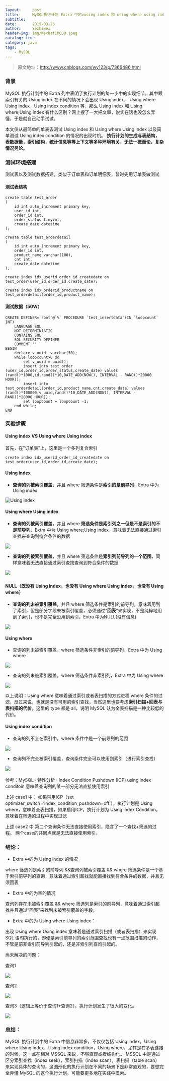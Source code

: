 ```yaml
---
layout:     post
title:      MySQL执行计划 Extra 中的vusing index 和 using where using index 的区别
subtitle:   
date:       2019-03-23
author:     Yezhiwei
header-img: img/WechatIMG38.jpeg
catalog: true
category: java
tags:
    - MySQL
---
```


> 原文地址：http://www.cnblogs.com/wy123/p/7366486.html 

### 背景

MySQL 执行计划中的 Extra 列中表明了执行计划的每一步中的实现细节，其中跟索引有关的 Using index 在不同的情况下会出现 Using index， Using where Using index，Using index condition 等，那么 Using index 和 Using where;Using index 有什么区别？网上搜了一大把文章，说实在话也没怎么弄懂，于是就自己动手试试。


本文仅从最简单的单表去测试 Using index 和 Using where Using index 以及简单测试 Using index condition 的情况的出现时机。
**执行计划的生成与表结构，表数据量，索引结构，统计信息等等上下文等多种环境有关，无法一概而论，复杂情况另论**。
 

### 测试环境搭建

测试表以及测试数据搭建，类似于订单表和订单明细表，暂时先用订单表做测试

#### 测试表结构

```
create table test_order
(
    id int auto_increment primary key,
    user_id int,
    order_id int,
    order_status tinyint,
    create_date datetime
);

create table test_orderdetail
(
    id int auto_increment primary key,
    order_id int,
    product_name varchar(100),
    cnt int,
    create_date datetime
);

create index idx_userid_order_id_createdate on test_order(user_id,order_id,create_date);

create index idx_orderid_productname on test_orderdetail(order_id,product_name);

```

#### 测试数据（50W）

```
CREATE DEFINER=`root`@`%` PROCEDURE `test_insertdata`(IN `loopcount` INT)
    LANGUAGE SQL
    NOT DETERMINISTIC
    CONTAINS SQL
    SQL SECURITY DEFINER
    COMMENT ''
BEGIN
    declare v_uuid  varchar(50);
    while loopcount>0 do
        set v_uuid = uuid();
        insert into test_order (user_id,order_id,order_status,create_date) values (rand()*1000,id,rand()*10,DATE_ADD(NOW(), INTERVAL - RAND()*20000 HOUR));
        insert into test_orderdetail(order_id,product_name,cnt,create_date) values (rand()*100000,v_uuid,rand()*10,DATE_ADD(NOW(), INTERVAL - RAND()*20000 HOUR));
        set loopcount = loopcount -1;
    end while;
END
```

### 实验步骤

#### Using index VS Using where Using index

首先，在"订单表"上，这里是一个多列复合索引

```
create index idx_userid_order_id_createdate on test_order(user_id,order_id,create_date);
```


#### Using index 

* **查询的列被索引覆盖**，并且 where 筛选条件是**索引的是前导列**，Extra 中为 Using index

![Using index](https://tva2.sinaimg.cn/large/006tKfTcly1g1bfgvzxqxj30uv04sglk.jpg)

#### Using where Using index

* **查询的列被索引覆盖**，并且 where **筛选条件是索引列之一但是不是索引的不是前导列**，Extra 中为 Using where;Using index，意味着无法直接通过索引查找来查询到符合条件的数据

![](https://ws2.sinaimg.cn/large/006tKfTcly1g1bhprbnd6j30u604zq2w.jpg)

* **查询的列被索引覆盖**，并且 where 筛选条件是**索引列前导列的一个范围**，同样意味着无法直接通过索引查找查询到符合条件的数据

![](https://ws4.sinaimg.cn/large/006tKfTcly1g1bhq5zv8fj30vt04pt8o.jpg) 　　

#### NULL（既没有 Using index，也没有 Using where Using index，也没有 Using where）

* **查询的列未被索引覆盖**，并且 where 筛选条件是索引的前导列，意味着用到了索引，但是部分字段未被索引覆盖，必须通过“**回表**”来实现，不是纯粹地用到了索引，也不是完全没用到索引，Extra 中为NULL(没有信息)

![](https://ws1.sinaimg.cn/large/006tKfTcly1g1bht44949j30to04q3yg.jpg)

#### Using where

* 查询的列未被索引覆盖，where 筛选条件非索引的前导列，Extra 中为 Using where

![](https://ws1.sinaimg.cn/large/006tKfTcly1g1bhtm0alij30qf04u747.jpg)

* 查询的列未被索引覆盖，where 筛选条件非索引列，Extra 中为 Using where

![](https://tva2.sinaimg.cn/large/006tKfTcly1g1bhtvc4prj30vt04pt8o.jpg)

以上说明：Using where 意味着通过索引或者表扫描的方式进程 where 条件的过滤，反过来说，也就是没有可用的索引查找，当然这里也要考虑**索引扫描+回表与表扫描的代价**。这里的 type 都是 all，说明 MySQL 认为全表扫描是一种比较低的代价。

#### Using index condition

* 查询的列不全在索引中，where 条件中是一个前导列的范围

![](https://ws1.sinaimg.cn/large/006tKfTcly1g1bhu9sbb6j30zv05jgll.jpg)

* 查询列不完全被索引覆盖，查询条件完全可以使用到索引（进行索引查找）

![](https://ws1.sinaimg.cn/large/006tKfTcly1g1bhuid8f3j30vt04pt8o.jpg)　　

参考：MySQL · 特性分析 · Index Condition Pushdown (ICP)
using index conditoin 意味着查询列的某一部分无法直接使用索引

上述 case1 中：
如果禁用ICP（set optimizer_switch='index_condition_pushdown=off'），执行计划是 Using where，意味着全表扫描，如果启用ICP，执行计划为 Using index Condition，意味着在筛选的过程中实现过滤

上述 case2 中
第二个查询条件无法直接使用索引，隐含了一个查找+筛选的过程。
两个case的共同点就是无法直接使用索引。

### 结论：

* Extra 中的为 Using index 的情况

where 筛选列是索引的前导列 &&查询列被索引覆盖 && where 筛选条件是一个基于索引前导列的查询，意味着通过索引超找就能直接找到符合条件的数据，并且无须回表

* Extra 中的为空的情况

查询列存在未被索引覆盖 && where 筛选列是索引的前导列，意味着通过索引超找并且通过“回表”来找到未被索引覆盖的字段，

* Extra 中的为 Using where Using index： 

出现 Using where Using index 意味着是通过索引扫描（或者表扫描）来实现 SQL 语句执行的，即便是索引前导列的索引范围查找也有一点范围扫描的动作，不管是前非索引前导列引起的，还是非索引列查询引起的。

尚未解决的问题：

查询1

![](https://ws2.sinaimg.cn/large/006tKfTcly1g1bhw58d38j30tn03v0sm.jpg)

查询2

![](https://ws2.sinaimg.cn/large/006tKfTcly1g1bhwdgfcwj30tk030a9y.jpg)

查询3（逻辑上等价于查询1+查询2），执行计划发生了很大的变化。

![](https://ws4.sinaimg.cn/large/006tKfTcly1g1bhwwytkgj30vn04jwef.jpg)

### 总结：

MySQL 执行计划中的 Extra 中信息非常多，不仅仅包括 Using index，Using where Using index，Using index condition，Using where，尤其是在多表连接的时候，这一点在相对 MSSQL 来说，不够直观或者结构化。
MSSQL 中是通过区分索引查找（index seek），索引扫描（index scan），表扫描（table scan）来实现具体的查询的，这图形化的执行计划在不同的场景下是非常直观的，要想完全弄懂 MySQL 的这个执行计划，可能要更多地在实践中摸索。










